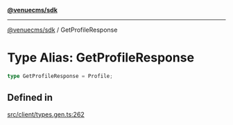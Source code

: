 [**@venuecms/sdk**](../Index.md)

***

[@venuecms/sdk](../Index.md) / GetProfileResponse

# Type Alias: GetProfileResponse

```ts
type GetProfileResponse = Profile;
```

## Defined in

[src/client/types.gen.ts:262](https://github.com/venuecms/sdk/blob/7d93df2eefed457c19a4c5aaa8f3aab0d6372cf0/src/client/types.gen.ts#L262)
